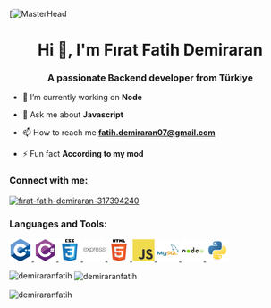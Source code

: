 [![MasterHead]([https://disk.yandex.com.tr/i/Cc6irrGZRB-A3Q](https://2.downloader.disk.yandex.com.tr/preview/745a81ce8a5172e101b6b3ef718815b3456221ea59b1be5b792c16d28fe5756b/inf/-WLDbGBCFF_hdXA1MfRaebOq4Yp_3dOE03Kk7mDBfryoafogthBoKcuFon7xs9IPz-TI05XuQSiyI6ip20Miuw%3D%3D?uid=1886007447&filename=yazilim-gelistirici.jpg&disposition=inline&hash=&limit=0&content_type=image%2Fjpeg&owner_uid=1886007447&tknv=v2&size=1903x963))
<h1 align="center">Hi 👋, I'm Fırat Fatih Demiraran</h1>
<h3 align="center">A passionate Backend developer from Türkiye</h3>

- 🔭 I’m currently working on **Node**

- 💬 Ask me about **Javascript**

- 📫 How to reach me **fatih.demiraran07@gmail.com**

- ⚡ Fun fact **According to my mod**

<h3 align="left">Connect with me:</h3>
<p align="left">
<a href="https://linkedin.com/in/fırat-fatih-demiraran-317394240" target="blank"><img align="center" src="https://raw.githubusercontent.com/rahuldkjain/github-profile-readme-generator/master/src/images/icons/Social/linked-in-alt.svg" alt="fırat-fatih-demiraran-317394240" height="30" width="40" /></a>
</p>

<h3 align="left">Languages and Tools:</h3>
<p align="left"> <a href="https://www.w3schools.com/cpp/" target="_blank" rel="noreferrer"> <img src="https://raw.githubusercontent.com/devicons/devicon/master/icons/cplusplus/cplusplus-original.svg" alt="cplusplus" width="40" height="40"/> </a> <a href="https://www.w3schools.com/cs/" target="_blank" rel="noreferrer"> <img src="https://raw.githubusercontent.com/devicons/devicon/master/icons/csharp/csharp-original.svg" alt="csharp" width="40" height="40"/> </a> <a href="https://www.w3schools.com/css/" target="_blank" rel="noreferrer"> <img src="https://raw.githubusercontent.com/devicons/devicon/master/icons/css3/css3-original-wordmark.svg" alt="css3" width="40" height="40"/> </a> <a href="https://expressjs.com" target="_blank" rel="noreferrer"> <img src="https://raw.githubusercontent.com/devicons/devicon/master/icons/express/express-original-wordmark.svg" alt="express" width="40" height="40"/> </a> <a href="https://www.w3.org/html/" target="_blank" rel="noreferrer"> <img src="https://raw.githubusercontent.com/devicons/devicon/master/icons/html5/html5-original-wordmark.svg" alt="html5" width="40" height="40"/> </a> <a href="https://developer.mozilla.org/en-US/docs/Web/JavaScript" target="_blank" rel="noreferrer"> <img src="https://raw.githubusercontent.com/devicons/devicon/master/icons/javascript/javascript-original.svg" alt="javascript" width="40" height="40"/> </a> <a href="https://www.mysql.com/" target="_blank" rel="noreferrer"> <img src="https://raw.githubusercontent.com/devicons/devicon/master/icons/mysql/mysql-original-wordmark.svg" alt="mysql" width="40" height="40"/> </a> <a href="https://nodejs.org" target="_blank" rel="noreferrer"> <img src="https://raw.githubusercontent.com/devicons/devicon/master/icons/nodejs/nodejs-original-wordmark.svg" alt="nodejs" width="40" height="40"/> </a> <a href="https://www.python.org" target="_blank" rel="noreferrer"> <img src="https://raw.githubusercontent.com/devicons/devicon/master/icons/python/python-original.svg" alt="python" width="40" height="40"/> </a> </p>

<p><img align="left" src="https://github-readme-stats.vercel.app/api/top-langs?username=demiraranfatih&show_icons=true&locale=en&layout=compact" alt="demiraranfatih" /></p>

<p>&nbsp;<img align="center" src="https://github-readme-stats.vercel.app/api?username=demiraranfatih&show_icons=true&locale=en" alt="demiraranfatih" /></p>

<p><img align="center" src="https://github-readme-streak-stats.herokuapp.com/?user=demiraranfatih&" alt="demiraranfatih" /></p>
